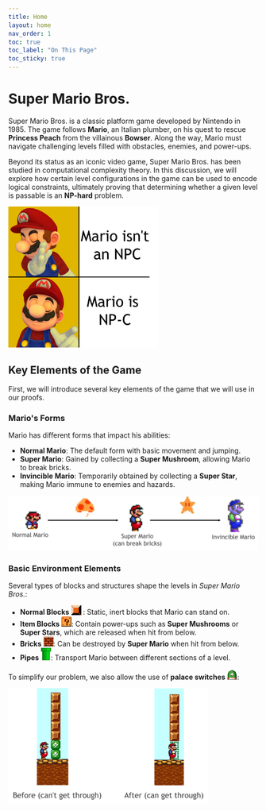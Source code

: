 ```yaml
---
title: Home
layout: home
nav_order: 1
toc: true
toc_label: "On This Page"
toc_sticky: true
---
```


# Super Mario Bros.

Super Mario Bros. is a classic platform game developed by Nintendo in 1985. 
The game follows **Mario**, an Italian plumber, on his quest to rescue 
**Princess Peach** from the villainous **Bowser**. Along the way, 
Mario must navigate challenging levels filled with obstacles, enemies, 
and power-ups.

Beyond its status as an iconic video game, Super Mario Bros. has been studied in 
computational complexity theory. In this discussion, we will explore how certain 
level configurations in the game can be used to encode logical constraints, 
ultimately proving that determining whether a given level is passable is an 
**NP-hard** problem.

<img src="assets/images/mario/mario-meme.png" alt="Mario Forms" style="max-width: 60%; height: auto;">

## Key Elements of the Game

First, we will introduce several key elements of the game that we will use
in our proofs. 

### Mario's Forms

Mario has different forms that impact his abilities:

- **Normal Mario**: The default form with basic movement and jumping.
- **Super Mario**: Gained by collecting a **Super Mushroom**, allowing Mario to break bricks.
- **Invincible Mario**: Temporarily obtained by collecting a **Super Star**, making Mario immune to enemies and hazards.

<img src="assets/images/mario/mario-forms.png" alt="Mario Forms" style="max-width: 100%; height: auto;">

### Basic Environment Elements

Several types of blocks and structures shape the levels in *Super Mario Bros.*:

- **Normal Blocks** <img src="assets/images/mario/normal-block.png" alt="Normal Block" width="20"> : Static, inert blocks that Mario can stand on.
- **Item Blocks** <img src="assets/images/mario/item-block.png" alt="Item Block" width="20">: Contain power-ups such as **Super Mushrooms** or **Super Stars**, which are released when hit from below.
- **Bricks** <img src="assets/images/mario/brick.jpg" alt="Brick" width="20">: Can be destroyed by **Super Mario** when hit from below.
- **Pipes** <img src="assets/images/mario/pipe.png" alt="Pipe" width="20">: Transport Mario between different sections of a level.

To simplify our problem, we also allow the use of **palace switches** <img src="assets/images/mario/palace-switch.png" alt="Normal Block" width="20">: 

<img src="assets/images/mario/palace-switch-mechanics.png" alt="Palace switch mechanics" style="max-width: 80%; height: auto;">
